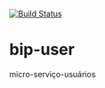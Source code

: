 [![Build Status](https://travis-ci.com/cildefonso/ponto-eletronico-api.svg?branch=master)](https://travis-ci.com/cildefonso/ponto-eletronico-api)
# bip-user
micro-serviço-usuários
